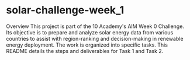# solar-challenge-week_1
Overview
This project is part of the 10 Academy's AIM Week 0 Challenge. Its objective is to prepare and analyze solar energy data from various countries to assist with region-ranking and decision-making in renewable energy deployment. The work is organized into specific tasks. This README details the steps and deliverables for Task 1 and Task 2.
